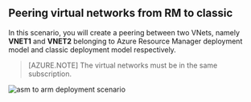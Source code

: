 ## <a name="peering-virtual-networks-from-rm-to-classic"></a>Peering virtual networks from RM to classic

In this scenario, you will create a peering between two VNets, namely **VNET1** and **VNET2** belonging to Azure Resource Manager deployment model and classic deployment model respectively.

> [AZURE.NOTE] The virtual networks must be in the same subscription.

![asm to arm deployment scenario](./media/virtual-networks-create-vnetpeering-scenario-asmtoarm-include/figure01.PNG)
